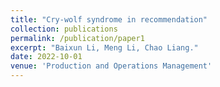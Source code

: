 ```yaml
---
title: "Cry-wolf syndrome in recommendation" 
collection: publications
permalink: /publication/paper1
excerpt: "Baixun Li, Meng Li, Chao Liang."
date: 2022-10-01
venue: 'Production and Operations Management'
---
```

